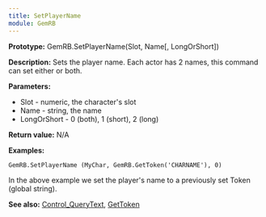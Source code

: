 ```yaml
---
title: SetPlayerName
module: GemRB
---
```


**Prototype:** GemRB.SetPlayerName(Slot, Name[, LongOrShort])

**Description:** Sets the player name. Each actor has 2 names, this 
command can set either or both.

**Parameters:**
  * Slot - numeric, the character's slot
  * Name - string, the name
  * LongOrShort - 0 (both), 1 (short), 2 (long)

**Return value:** N/A

**Examples:**

    GemRB.SetPlayerName (MyChar, GemRB.GetToken('CHARNAME'), 0)

In the above example we set the player's name to a previously set Token (global string).

**See also:** [Control_QueryText](Control_QueryText.md), [GetToken](GetToken.md)
